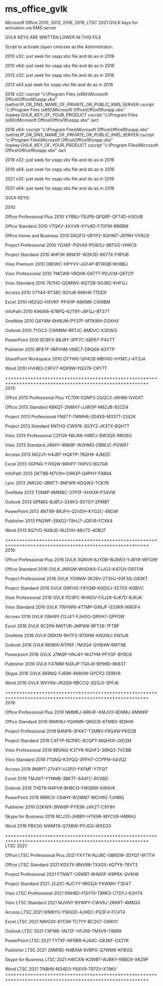 # ms_office_gvlk
Microsoft Office 2010, 2013, 2016, 2019, LTSC 2021 GVLK keys for activation via KMS server

GVLK KEYS ARE WRITTEN LOWER IN THIS FILE

Script to activate (open cmd.exe as the Administrator:

2010 x32:
just seek for ospp.vbs file and do as in 2016

2010 x64:
just seek for ospp.vbs file and do as in 2016

2013 x32:
just seek for ospp.vbs file and do as in 2016

2013 x64
just seek for ospp.vbs file and do as in 2016

2016 x32:
cscript "c:\Program Files (x86)\Microsoft Office\Office16\ospp.vbs" /sethst:IP_OR_DNS_NAME_OF_PRIVATE_OR_PUBLIC_KMS_SERVER
cscript "c:\Program Files (x86)\Microsoft Office\Office16\ospp.vbs" /inpkey:GVLK_KEY_OF_YOUR_PRODUCT
cscript "c:\Program Files (x86)\Microsoft Office\Office16\ospp.vbs" /act

2016 x64:
cscript "c:\Program Files\Microsoft Office\Office16\ospp.vbs" /sethst:IP_OR_DNS_NAME_OF_PRIVATE_OR_PUBLIC_KMS_SERVER
cscript "c:\Program Files\Microsoft Office\Office16\ospp.vbs" /inpkey:GVLK_KEY_OF_YOUR_PRODUCT
cscript "c:\Program Files\Microsoft Office\Office16\ospp.vbs" /act

2019 x32:
just seek for ospp.vbs file and do as in 2016

2019 x64:
just seek for ospp.vbs file and do as in 2016

2021 x32:
just seek for ospp.vbs file and do as in 2016

2021 x64:
just seek for ospp.vbs file and do as in 2016




GVLK KEYS:

2010:

Office Professional Plus 2010
VYBBJ-TRJPB-QFQRF-QFT4D-H3GVB

Office Standard 2010
V7QKV-4XVVR-XYV4D-F7DFM-8R6BM

Office Home and Business 2010
D6QFG-VBYP2-XQHM7-J97RH-VVRCK

Project Professional 2010
YGX6F-PGV49-PGW3J-9BTGG-VHKC6

Project Standard 2010
4HP3K-88W3F-W2K3D-6677X-F9PGB

Visio Premium 2010
D9DWC-HPYVV-JGF4P-BTWQB-WX8BJ

Visio Professional 2010
7MCW8-VRQVK-G677T-PDJCM-Q8TCP

Visio Standard 2010
767HD-QGMWX-8QTDB-9G3R2-KHFGJ

Access 2010
V7Y44-9T38C-R2VJK-666HK-T7DDX

Excel 2010
H62QG-HXVKF-PP4HP-66KMR-CW9BM

InfoPath 2010
K96W8-67RPQ-62T9Y-J8FQJ-BT37T

OneNote 2010
Q4Y4M-RHWJM-PY37F-MTKWH-D3XHX

Outlook 2010
7YDC2-CWM8M-RRTJC-8MDVC-X3DWQ

PowerPoint 2010
RC8FX-88JRY-3PF7C-X8P67-P4VTT

Publisher 2010
BFK7F-9MYHM-V68C7-DRQ66-83YTP

SharePoint Workspace 2010
QYYW6-QP4CB-MBV6G-HYMCJ-4T3J4

Word 2010
HVHB3-C6FV7-KQX9W-YQG79-CRY7T


+++++++++++++++++++++++++++++++++++++++++++++++++++++++++++++++++++++++++++++++++++++++++++++++++++++++++
2013:

Office 2013 Professional Plus
YC7DK-G2NP3-2QQC3-J6H88-GVGXT

Office 2013 Standard
KBKQT-2NMXY-JJWGP-M62JB-92CD4

Project 2013 Professional
FN8TT-7WMH6-2D4X9-M337T-2342K

Project 2013 Standard
6NTH3-CW976-3G3Y2-JK3TX-8QHTT

Visio 2013 Professional
C2FG9-N6J68-H8BTJ-BW3QX-RM3B3

Visio 2013 Standard
J484Y-4NKBF-W2HMG-DBMJC-PGWR7

Access 2013
NG2JY-H4JBT-HQXYP-78QH9-4JM2D

Excel 2013
VGPNG-Y7HQW-9RHP7-TKPV3-BG7GB

InfoPath 2013
DKT8B-N7VXH-D963P-Q4PHY-F8894

Lync 2013
2MG3G-3BNTT-3MFW9-KDQW3-TCK7R

OneNote 2013
TGN6P-8MMBC-37P2F-XHXXK-P34VW

Outlook 2013
QPN8Q-BJBTJ-334K3-93TGY-2PMBT

PowerPoint 2013
4NT99-8RJFH-Q2VDH-KYG2C-4RD4F

Publisher 2013
PN2WF-29XG2-T9HJ7-JQPJR-FCXK4

Word 2013
6Q7VD-NX8JD-WJ2VH-88V73-4GBJ7


+++++++++++++++++++++++++++++++++++++++++++++++++++++++++++++++++++++++++++++++++++++++++++++++++++++++++
2016:

Office Professional Plus 2016 GVLK
XQNVK-8JYDB-WJ9W3-YJ8YR-WFG99

Office Standard 2016 GVLK
JNRGM-WHDWX-FJJG3-K47QV-DRTFM

Project Professional 2016 GVLK
YG9NW-3K39V-2T3HJ-93F3Q-G83KT

Project Standard 2016 GVLK
GNFHQ-F6YQM-KQDGJ-327XX-KQBVC

Visio Professional 2016 GVLK
PD3PC-RHNGV-FXJ29-8JK7D-RJRJK

Visio Standard 2016 GVLK
7WHWN-4T7MP-G96JF-G33KR-W8GF4

Access 2016 GVLK
GNH9Y-D2J4T-FJHGG-QRVH7-QPFDW

Excel 2016 GVLK
9C2PK-NWTVB-JMPW8-BFT28-7FTBF

OneNote 2016 GVLK
DR92N-9HTF2-97XKM-XW2WJ-XW3J6

Outlook 2016 GVLK
R69KK-NTPKF-7M3Q4-QYBHW-6MT9B

Powerpoint 2016 GVLK
J7MQP-HNJ4Y-WJ7YM-PFYGF-BY6C6

Publisher 2016 GVLK
F47MM-N3XJP-TQXJ9-BP99D-8K837

Skype 2016 GVLK
869NQ-FJ69K-466HW-QYCP2-DDBV6

Word 2016 GVLK
WXY84-JN2Q9-RBCCQ-3Q3J3-3PFJ6

+++++++++++++++++++++++++++++++++++++++++++++++++++++++++++++++++++++++++++++++++++++++++++++++++++++++++
2019:

Office Professional Plus 2019
NMMKJ-6RK4F-KMJVX-8D9MJ-6MWKP

Office Standard 2019
6NWWJ-YQWMR-QKGCB-6TMB3-9D9HK

Project Professional 2019
B4NPR-3FKK7-T2MBV-FRQ4W-PKD2B

Project Standard 2019
C4F7P-NCP8C-6CQPT-MQHV9-JXD2M

Visio Professional 2019
9BGNQ-K37YR-RQHF2-38RQ3-7VCBB

Visio Standard 2019
7TQNQ-K3YQQ-3PFH7-CCPPM-X4VQ2

Access 2019
9N9PT-27V4Y-VJ2PD-YXFMF-YTFQT

Excel 2019
TMJWT-YYNMB-3BKTF-644FC-RVXBD

Outlook 2019
7HD7K-N4PVK-BHBCQ-YWQRW-XW4VK

PowerPoint 2019
RRNCX-C64HY-W2MM7-MCH9G-TJHMQ

Publisher 2019
G2KWX-3NW6P-PY93R-JXK2T-C9Y9V

Skype for Business 2019
NCJ33-JHBBY-HTK98-MYCV8-HMKHJ

Word 2019
PBX3G-NWMT6-Q7XBW-PYJGG-WXD33

+++++++++++++++++++++++++++++++++++++++++++++++++++++++++++++++++++++++++++++++++++++++++++++++++++++++++
LTSC 2021:

Office LTSC Professional Plus 2021
FXYTK-NJJ8C-GB6DW-3DYQT-6F7TH

Office LTSC Standard 2021
KDX7X-BNVR8-TXXGX-4Q7Y8-78VT3

Project Professional 2021
FTNWT-C6WBT-8HMGF-K9PRX-QV9H8

Project Standard 2021
J2JDC-NJCYY-9RGQ4-YXWMH-T3D4T

Visio LTSC Professional 2021
KNH8D-FGHT4-T8RK3-CTDYJ-K2HT4

Visio LTSC Standard 2021
MJVNY-BYWPY-CWV6J-2RKRT-4M8QG

Access LTSC 2021
WM8YG-YNGDD-4JHDC-PG3F4-FC4T4

Excel LTSC 2021
NWG3X-87C9K-TC7YY-BC2G7-G6RVC

Outlook LTSC 2021
C9FM6-3N72F-HFJXB-TM3V9-T86R9

PowerPoint LTSC 2021
TY7XF-NFRBR-KJ44C-G83KF-GX27K

Publisher LTSC 2021
2MW9D-N4BXM-9VBPG-Q7W6M-KFBGQ

Skype for Business LTSC 2021
HWCXN-K3WBT-WJBKY-R8BD9-XK29P

Word LTSC 2021
TN8H9-M34D3-Y64V9-TR72V-X79KV
+++++++++++++++++++++++++++++++++++++++++++++++++++++++++++++++++++++++++++++++++++++++++++++++++++++++++
